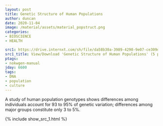 ```yaml
---
layout: post
title: Genetic Structure of Human Populations
author: duncan
date: 2020-11-04
image: /material/assets/material_popstruct.png
categories:
- BIOSCIENCE
- HEALTH

src1: https://drive.internxt.com/sh/file/da58b30a-3989-4290-9e07-ce309d955836/fe202966dbd7d8d37f08af76a2eed743638fc4453705bbefc9b9e89e48342354
src1_title: View/Download 'Genetic Structure of Human Populations' (5 pages)
ptags:
- nokwgen-manual
jday: 6600
tags:
- DNA
- population
- culture
---
```


A study of human population genotypes shows differences among individuals account for 93 to 95% of genetic variation; differences among major groups constitute only 3 to 5%. 

<!--more-->

{% include show_src_1.html %}

